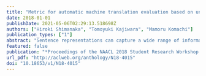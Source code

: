 ```yaml
---
title: "Metric for automatic machine translation evaluation based on universal sentence representations"
date: 2018-01-01
publishDate: 2021-05-06T02:29:13.518698Z
authors: ["Hiroki Shimanaka", "Tomoyuki Kajiwara", "Mamoru Komachi"]
publication_types: ["1"]
abstract: "Sentence representations can capture a wide range of information that cannot be captured by local features based on character or word N-grams. This paper examines the usefulness of universal sentence representations for evaluating the quality of machine translation. Al-though it is difficult to train sentence representations using small-scale translation datasets with manual evaluation, sentence representations trained from large-scale data in other tasks can improve the automatic evaluation of machine translation. Experimental results of the WMT-2016 dataset show that the proposed method achieves state-of-the-art performance with sentence representation features only."
featured: false
publication: "*Proceedings of the NAACL 2018 Student Research Workshop (NAACL 2018 SRW)*"
url_pdf: "http://aclweb.org/anthology/N18-4015"
doi: "10.18653/v1/N18-4015"
---
```


